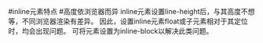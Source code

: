 #inline元素特点
#高度依浏览器而异
inline元素设置line-height后，与其高度不想等，不同浏览器渲染有差异。
因此，设置inline元素float或子元素相对于其定位时，均会出现问题。
可将元素设置为inline-block以解决此类问题。
